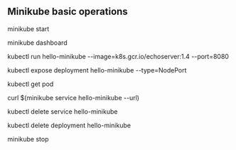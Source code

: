## Minikube basic operations

minikube start

minikube dashboard



kubectl run hello-minikube --image=k8s.gcr.io/echoserver:1.4 --port=8080

kubectl expose deployment hello-minikube --type=NodePort

kubectl get pod

curl $(minikube service hello-minikube --url)

kubectl delete service hello-minikube

kubectl delete deployment hello-minikube

minikube stop